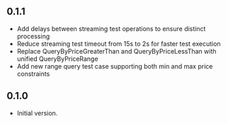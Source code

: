 ## 0.1.1

- Add delays between streaming test operations to ensure distinct processing
- Reduce streaming test timeout from 15s to 2s for faster test execution
- Replace QueryByPriceGreaterThan and QueryByPriceLessThan with unified QueryByPriceRange
- Add new range query test case supporting both min and max price constraints

## 0.1.0

- Initial version.
